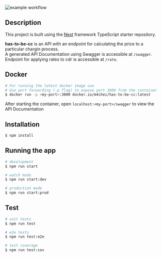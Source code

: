 ![example workflow](https://github.com/lmachegger/has-to-be-cc/actions/workflows/workflow.yml/badge.svg)

## Description

This project is built using the [Nest](https://github.com/nestjs/nest) framework TypeScript starter repository.

**has-to-be-cc** is an API with an endpoint for calculating the price to a particular chargin process.  
A generated API Documentation using Swagger is accessible at `/swagger`.  
Endpoint for applying rates to cdr is accessible at `/rate`.

## Docker

```bash
# For running the latest docker image use
# Use port forwarding (-p flag) to expose port 3000 from the container
$ docker run -p <my-port>:3000 docker.io/m4chei/has-to-be-cc:latest

```

After starting the container, open `localhost:<my-port>/swagger` to view the API Documentation

## Installation

```bash
$ npm install
```

## Running the app

```bash
# development
$ npm run start

# watch mode
$ npm run start:dev

# production mode
$ npm run start:prod
```

## Test

```bash
# unit tests
$ npm run test

# e2e tests
$ npm run test:e2e

# test coverage
$ npm run test:cov
```
